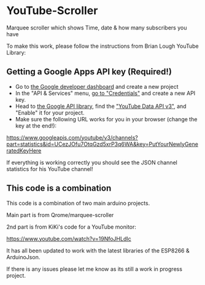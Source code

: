 # YouTube-Scroller
Marquee scroller which shows Time, date &amp; how many subscribers you have

To make this work, please follow the instructions from Brian Lough YouTube Library:

## Getting a Google Apps API key (Required!)

* Go to [the Google developer dashboard](https://console.developers.google.com) and create a new project
* In the "API & Services" menu, [go to "Credentials"](https://console.developers.google.com/apis/credentials) and create a new API key.
* Head to [the Google API library](https://console.developers.google.com/apis/library), find the ["YouTube Data API v3"](https://console.developers.google.com/apis/library/youtube.googleapis.com), and "Enable" it for your project.
* Make sure the following URL works for you in your browser (change the key at the end!):

https://www.googleapis.com/youtube/v3/channels?part=statistics&id=UCezJOfu7OtqGzd5xrP3q6WA&key=PutYourNewlyGeneratedKeyHere

If everything is working correctly you should see the JSON channel statistics for his YouTube channel!

## This code is a combination

This code is a combination of two main arduino projects.

Main part is from Qrome/marquee-scroller

2nd part is from KiKi's code for a YouTube monitor:

https://www.youtube.com/watch?v=19NfoJHLdIc

It has all been updated to work with the latest libraries of the ESP8266 & ArduinoJson.

If there is any issues please let me know as its still a work in progress project.
